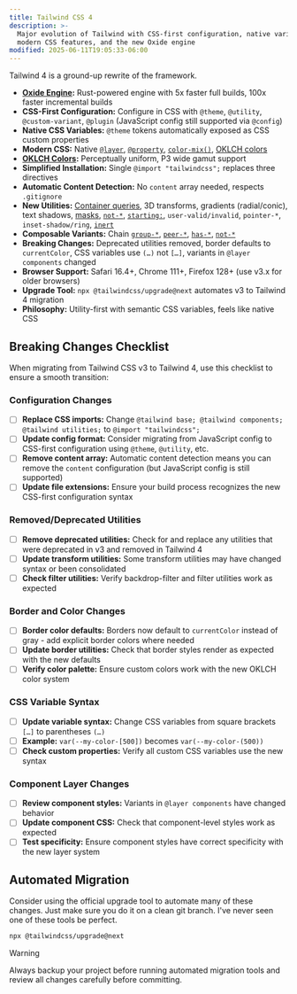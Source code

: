 ```yaml
---
title: Tailwind CSS 4
description: >-
  Major evolution of Tailwind with CSS-first configuration, native variables,
  modern CSS features, and the new Oxide engine
modified: 2025-06-11T19:05:33-06:00
---
```


Tailwind 4 is a ground-up rewrite of the framework.

- **[Oxide Engine](tailwind-oxide.md):** Rust-powered engine with 5x faster full builds, 100x faster incremental builds
- **CSS-First Configuration:** Configure in CSS with `@theme`, `@utility`, `@custom-variant`, `@plugin` (JavaScript config still supported via `@config`)
- **Native CSS Variables:** `@theme` tokens automatically exposed as CSS custom properties
- **Modern CSS:** Native [`@layer`](tailwind-layers.md), [`@property`](at-property.md), [`color-mix()`](color-mix.md), [OKLCH colors](oklch-colors.md)
- **[OKLCH Colors](oklch-colors.md):** Perceptually uniform, P3 wide gamut support
- **Simplified Installation:** Single `@import "tailwindcss";` replaces three directives
- **Automatic Content Detection:** No `content` array needed, respects `.gitignore`
- **New Utilities:** [Container queries](container-queries.md), 3D transforms, gradients (radial/conic), text shadows, [masks](tailwind-masks.md), [`not-*`](not-utility.md), [`starting:`](starting-style.md), `user-valid/invalid`, `pointer-*`, `inset-shadow/ring`, [`inert`](inert-utility.md)
- **Composable Variants:** Chain [`group-*`](group-and-peer-modifiers.md), [`peer-*`](group-and-peer-modifiers.md), [`has-*`](has-utility.md), [`not-*`](not-utility.md)
- **Breaking Changes:** Deprecated utilities removed, border defaults to `currentColor`, CSS variables use `(…)` not `[…]`, variants in `@layer components` changed
- **Browser Support:** Safari 16.4+, Chrome 111+, Firefox 128+ (use v3.x for older browsers)
- **Upgrade Tool:** `npx @tailwindcss/upgrade@next` automates v3 to Tailwind 4 migration
- **Philosophy:** Utility-first with semantic CSS variables, feels like native CSS

## Breaking Changes Checklist

When migrating from Tailwind CSS v3 to Tailwind 4, use this checklist to ensure a smooth transition:

### Configuration Changes

- [ ] **Replace CSS imports:** Change `@tailwind base; @tailwind components; @tailwind utilities;` to `@import "tailwindcss";`
- [ ] **Update config format:** Consider migrating from JavaScript config to CSS-first configuration using `@theme`, `@utility`, etc.
- [ ] **Remove content array:** Automatic content detection means you can remove the `content` configuration (but JavaScript config is still supported)
- [ ] **Update file extensions:** Ensure your build process recognizes the new CSS-first configuration syntax

### Removed/Deprecated Utilities

- [ ] **Remove deprecated utilities:** Check for and replace any utilities that were deprecated in v3 and removed in Tailwind 4
- [ ] **Update transform utilities:** Some transform utilities may have changed syntax or been consolidated
- [ ] **Check filter utilities:** Verify backdrop-filter and filter utilities work as expected

### Border and Color Changes

- [ ] **Border color defaults:** Borders now default to `currentColor` instead of gray - add explicit border colors where needed
- [ ] **Update border utilities:** Check that border styles render as expected with the new defaults
- [ ] **Verify color palette:** Ensure custom colors work with the new OKLCH color system

### CSS Variable Syntax

- [ ] **Update variable syntax:** Change CSS variables from square brackets `[…]` to parentheses `(…)`
- [ ] **Example:** `var(--my-color-[500])` becomes `var(--my-color-(500))`
- [ ] **Check custom properties:** Verify all custom CSS variables use the new syntax

### Component Layer Changes

- [ ] **Review component styles:** Variants in `@layer components` have changed behavior
- [ ] **Update component CSS:** Check that component-level styles work as expected
- [ ] **Test specificity:** Ensure component styles have correct specificity with the new layer system

## Automated Migration

Consider using the official upgrade tool to automate many of these changes. Just make sure you do it on a clean git branch. I've never seen one of these tools be perfect.

```bash
npx @tailwindcss/upgrade@next
```

> [!WARNING]
> Always backup your project before running automated migration tools and review all changes carefully before committing.
